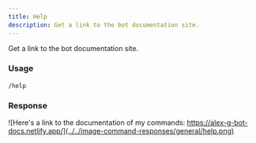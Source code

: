 ```yaml
---
title: Help
description: Get a link to the bot documentation site.
---
```

Get a link to the bot documentation site.

### Usage
    /help

### Response
![Here's a link to the documentation of my commands: https://alex-g-bot-docs.netlify.app/](../../image-command-responses/general/help.png)